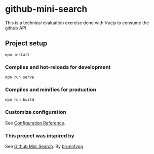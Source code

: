 # github-mini-search
This is a technical evaluation exercise done with Vuejs to consume the github API
## Project setup
```
npm install
```

### Compiles and hot-reloads for development
```
npm run serve
```

### Compiles and minifies for production
```
npm run build
```

### Customize configuration
See [Configuration Reference](https://cli.vuejs.org/config/).

### This project was inspired by
See [Github Mini Search](https://github.com/brunofvpp/github-mini-search).
By  [brunofvpp](https://github.com/brunofvpp)
